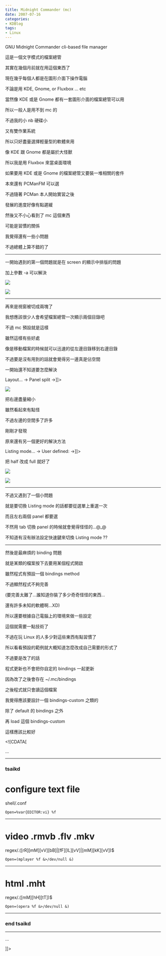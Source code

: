 ```yaml
---
title: Midnight Commander (mc)
date: 2007-07-16
categories:
- KDBlog
tags:
- Linux
---
```

GNU Midnight Commander cli-based file manager



這是一個文字模式的檔案總管

其實在幾個月前就在用這個東西了

現在幾乎每個人都是在圖形介面下操作電腦

不論是用 KDE, Gnome, or Fluxbox ... etc

當然像 KDE 或是 Gnome 都有一套圖形介面的檔案總管可以用

所以一般人是用不到 mc 的

不過我的小 nb 硬碟小

又有雙作業系統

所以只好盡量選擇輕量型的軟體來用

像 KDE 跟 Gnome 都是屬於大怪獸

所以我是用 Fluxbox 來當桌面環境

如果要用 KDE 或是 Gnome 的檔案總管又要裝一堆相關的套件

本來還有 PCManFM 可以選

不過隨著 PCMan 本人開始實習之後

發展的進度好像有點遲緩

然後又不小心看到了 mc 這個東西

可能是習慣的關係

我覺得還有一些小問題

不過總體上算不錯的了

---

一開始遇到的第一個問題就是在 screen 的顯示中排版的問題

加上參數 -a 可以解決

<quote header="# mc">

![]({{urls.media}}/KDBlog/2007/07/16/mc_01.png)

</quote>

<quote header="# mc -a">

![]({{urls.media}}/KDBlog/2007/07/16/mc_01_fix.png)

</quote>

---

再來是視窗被切成兩塊了

我想應該很少人會希望檔案總管一次顯示兩個目錄吧

不過 mc 預設就是這樣

雖然這樣有些好處

像是移動檔案的時候就可以迅速的從左邊目錄移到右邊目錄

不過要是沒有用到的話就會覺得另一邊真是佔空間

一開始還不知道要怎麼解決

<![CDATA[只能去 Options -> Layout... -> Panel split ->]]>

![]({{urls.media}}/KDBlog/2007/07/16/mc_02.png)

把右邊盡量縮小

雖然看起來有點怪

不過左邊的空間多了許多

剛剛才發現

原來還有另一個更好的解決方法

<![CDATA[在 Left -> Listing mode... -> User defined: ->]]>

把 half 改成 full 就好了

<quote header="half">

![]({{urls.media}}/KDBlog/2007/07/16/mc_03.png)

</quote>

<quote header="full">

![]({{urls.media}}/KDBlog/2007/07/16/mc_03_fix.png)

</quote>

---

不過又遇到了一個小問題

就是要切換 Listing mode 的話都要從選單上重選一次

而且左右兩個 panel 都要選

不然用 tab 切換 panel 的時候就會覺得怪怪的...@_@

不知道有沒有辦法設定快速鍵來切換 Listing mode ??

---

然後是最麻煩的 binding 問題

就是某類的檔案按下去要用某個程式開啟

雖然程式有預設一個 bindings method

不過顯然程式不夠完善

(要完善太難了...誰知道你裝了多少奇奇怪怪的東西...

還有許多未知的軟體啊...XD)

所以還要根據自己電腦上的環境來做一些設定

這個就需要一點技術了

不過在玩 Linux 的人多少對這些東西有點習慣了

所以看看預設的範例就大概知道怎麼改成自己需要的形式了

不過要是改了的話

程式更新也不會把你自定的 bindings 一起更新

因為改了之後會存在 ~/.mc/bindings

之後程式就只會讀這個檔案

我覺得應該要設計一個 bindings-custom 之類的

除了 default 的 bindings 之外

再 load 這個 bindings-custom

這樣應該比較好

<quote header="~/.mc/bindings"><![CDATA[

...

---

### tsaikd ###

# configure text file

shell/.conf

	Open=%var{EDITOR:vi} %f

---

# video .rmvb .flv .mkv

regex/\.([rR][mM][vV][bB]|[fF][lL][vV]|[mM][kK][vV])$

	Open=(mplayer %f &>/dev/null &)

---

# html .mht

regex/\.([mM][hH][tT])$

	Open=(opera %f &>/dev/null &)

---

### end tsaikd ###

---

...

]]></quote>

